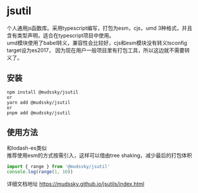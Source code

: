 # jsutil

个人通用js函数库。采用typescript编写，打包为esm，cjs，umd 3种格式，并且含有类型声明，适合在typescript项目中使用。  
umd模块使用了babel转义，兼容性会比较好，cjs和esm模块没有转义tsconfig target设为es2017，
因为现在用户一般项目里有打包工具，所以这边就不需要转义了。

## 安装

```shell
npm install @mudssky/jsutil
or
yarn add @mudssky/jsutil
or
pnpm add @mudssky/jsutil

```

## 使用方法

和lodash-es类似  
推荐使用esm的方式按需引入，这样可以借由tree shaking，减少最后的打包体积  

```ts
import { range } from '@mudssky/jsutil'
console.log(range(1, 10))
```

详细文档地址 <https://mudssky.github.io/jsutils/index.html>
